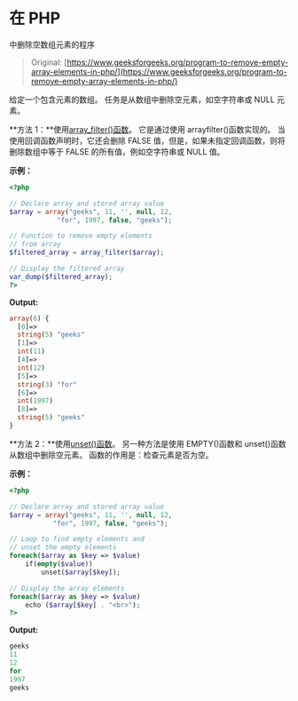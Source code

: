# 在 PHP

中删除空数组元素的程序

> Original: [https://www.geeksforgeeks.org/program-to-remove-empty-array-elements-in-php/](https://www.geeksforgeeks.org/program-to-remove-empty-array-elements-in-php/)

给定一个包含元素的数组。 任务是从数组中删除空元素，如空字符串或 NULL 元素。

**方法 1：**使用[array_filter()函数](https://www.geeksforgeeks.org/php-array_filter-function/)。 它是通过使用 arrayfilter()函数实现的。 当使用回调函数声明时，它还会删除 FALSE 值，但是，如果未指定回调函数，则将删除数组中等于 FALSE 的所有值，例如空字符串或 NULL 值。

**示例：**

```php
<?php

// Declare array and stored array value
$array = array("geeks", 11, '', null, 12, 
            "for", 1997, false, "geeks");

// Function to remove empty elements
// from array
$filtered_array = array_filter($array);

// Display the filtered array
var_dump($filtered_array);
?>
```

**Output:**

```php
array(6) {
  [0]=>
  string(5) "geeks"
  [1]=>
  int(11)
  [4]=>
  int(12)
  [5]=>
  string(3) "for"
  [6]=>
  int(1997)
  [8]=>
  string(5) "geeks"
}

```

**方法 2：**使用[unset()函数](https://www.geeksforgeeks.org/php-unset-function/)。 另一种方法是使用 EMPTY()函数和 unset()函数从数组中删除空元素。 函数的作用是：检查元素是否为空。

**示例：**

```php
<?php

// Declare array and stored array value
$array = array("geeks", 11, '', null, 12, 
           "for", 1997, false, "geeks");

// Loop to find empty elements and 
// unset the empty elements
foreach($array as $key => $value)         
    if(empty($value))
        unset($array[$key]);

// Display the array elements        
foreach($array as $key => $value)         
    echo ($array[$key] . "<br>");
?>
```

**Output:**

```php
geeks
11
12
for
1997
geeks

```